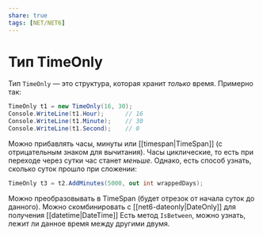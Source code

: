 ```yaml
---
share: true
tags: [NET/NET6]
---
```

# Тип TimeOnly
Тип `TimeOnly` — это структура, которая хранит _только_ время.
Примерно так:
```csharp
TimeOnly t1 = new TimeOnly(16, 30);
Console.WriteLine(t1.Hour);      // 16
Console.WriteLine(t1.Minute);    // 30
Console.WriteLine(t1.Second);    // 0
```
Можно прибавлять часы, минуты или [[timespan|TimeSpan]] (с отрицательным знаком для вычитания).
Часы циклические, то есть при переходе через сутки час станет _меньше_. Однако, есть способ узнать, сколько суток прошло при сложении:
```csharp
TimeOnly t3 = t2.AddMinutes(5000, out int wrappedDays);
```
Можно преобразовывать в TimeSpan (будет отрезок от начала суток до данного).
Можно скомбинировать с [[net6-dateonly|DateOnly]] для получения [[datetime|DateTime]]
Есть метод `IsBetween`, можно узнать, лежит ли данное время между другими двумя.
